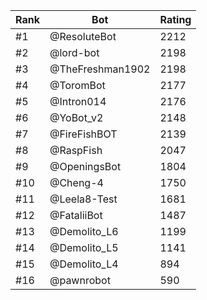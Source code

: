 Rank|Bot|Rating
---|---|---
#1|@ResoluteBot|2212
#2|@lord-bot|2198
#3|@TheFreshman1902|2198
#4|@ToromBot|2177
#5|@Intron014|2176
#6|@YoBot_v2|2148
#7|@FireFishBOT|2139
#8|@RaspFish|2047
#9|@OpeningsBot|1804
#10|@Cheng-4|1750
#11|@Leela8-Test|1681
#12|@FataliiBot|1487
#13|@Demolito_L6|1199
#14|@Demolito_L5|1141
#15|@Demolito_L4|894
#16|@pawnrobot|590
